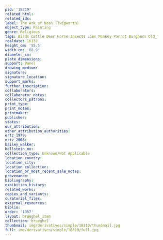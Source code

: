 ```yaml
---
pid: '18319'
related_html: 
related_ids: 
label: The Ark of Noah (Twigworth)
object_type: Painting
genre: Religious
tags: Birds Cattle Deer Horse Insects Lion Monkey Parrot Burghers Old_Testament Paradise
realdate: 1613?
height_cm: '55.5'
width_cm: '88.9'
diameter_cm: 
plate_dimensions: 
support: Panel
drawing_medium: 
signature: 
signature_location: 
support_marks: 
further_inscription: 
collaborators: 
collaborator_notes: 
collectors_patrons: 
print_type: 
print_notes: 
printmaker: 
publisher: 
states: 
our_attribution: 
other_attribution_authorities: 
ertz_1979: 
ertz_2008: 
bailey_walker: 
hollstein_no: 
collection_type: Unknown/Not Applicable
location_country: 
location_city: 
location_collection: 
location_or_most_recent_sale_notes: 
provenance: 
bibliography: 
exhibition_history: 
related_works: 
copies_and_variants: 
curatorial_files: 
external_resources: 
biblio: 
order: '1357'
layout: brueghel_item
collection: brueghel
thumbnail: img/derivatives/simple/18319/thumbnail.jpg
full: img/derivatives/simple/18319/full.jpg
---
```

